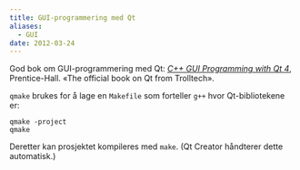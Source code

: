 ```yaml
---
title: GUI-programmering med Qt
aliases:
  - GUI
date: 2012-03-24
---
```


God bok om GUI-programmering med Qt: [*C++ GUI Programming with Qt 4*](http://www.amazon.com/dp/0132354160/), Prentice-Hall. «The official book on Qt from Trolltech».

`qmake` brukes for å lage en `Makefile` som forteller `g++` hvor Qt-bibliotekene er:

    qmake -project
    qmake

Deretter kan prosjektet kompileres med `make`. (Qt Creator håndterer dette automatisk.)
